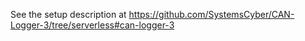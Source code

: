 See the setup description at https://github.com/SystemsCyber/CAN-Logger-3/tree/serverless#can-logger-3